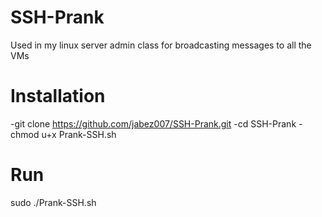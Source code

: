 # SSH-Prank
Used in my linux server admin class for broadcasting messages to all the VMs 
# Installation
-git clone https://github.com/jabez007/SSH-Prank.git
-cd SSH-Prank
-chmod u+x Prank-SSH.sh
# Run
sudo ./Prank-SSH.sh
